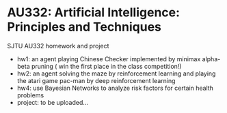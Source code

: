 # AU332: Artificial Intelligence: Principles and Techniques
SJTU AU332 homework and project
- hw1: an agent playing Chinese Checker implemented by minimax alpha-beta pruning ( win the first place in the class competition!)
- hw2: an agent solving the maze by reinforcement learning and playing the atari game pac-man by deep reinforcement learning
- hw4: use Bayesian Networks to analyze risk factors for certain health problems
- project: to be uploaded...
